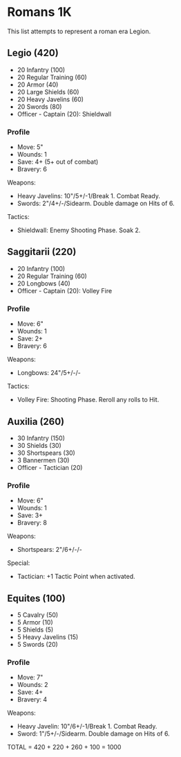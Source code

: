 # Romans 1K

This list attempts to represent a roman era Legion.

## Legio (420)

- 20 Infantry (100)
- 20 Regular Training (60)
- 20 Armor (40)
- 20 Large Shields (60)
- 20 Heavy Javelins (60)
- 20 Swords (80)
- Officer - Captain (20): Shieldwall

### Profile

- Move: 5"
- Wounds: 1
- Save: 4+ (5+ out of combat)
- Bravery: 6

Weapons:

- Heavy Javelins: 10"/5+/-1/Break 1. Combat Ready.
- Swords: 2"/4+/-/Sidearm. Double damage on Hits of 6.

Tactics:

- Shieldwall: Enemy Shooting Phase. Soak 2.

## Saggitarii (220)

- 20 Infantry (100)
- 20 Regular Training (60)
- 20 Longbows (40)
- Officer - Captain (20): Volley Fire

### Profile

- Move: 6"
- Wounds: 1
- Save: 2+
- Bravery: 6

Weapons:

- Longbows: 24"/5+/-/-

Tactics:

- Volley Fire: Shooting Phase. Reroll any rolls to Hit.

## Auxilia (260)

- 30 Infantry (150)
- 30 Shields (30)
- 30 Shortspears (30)
- 3 Bannermen (30)
- Officer - Tactician (20)

### Profile

- Move: 6"
- Wounds: 1
- Save: 3+
- Bravery: 8

Weapons:

- Shortspears: 2"/6+/-/-

Special:

- Tactician: +1 Tactic Point when activated.

## Equites (100)

- 5 Cavalry (50)
- 5 Armor (10)
- 5 Shields (5)
- 5 Heavy Javelins (15)
- 5 Swords (20)

### Profile

- Move: 7"
- Wounds: 2
- Save: 4+
- Bravery: 4

Weapons:

- Heavy Javelin: 10"/6+/-1/Break 1. Combat Ready.
- Sword: 1"/5+/-/Sidearm. Double damage on Hits of 6.

TOTAL = 420 + 220 + 260 + 100 = 1000
